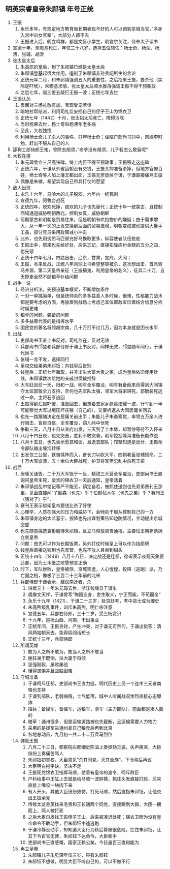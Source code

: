 ## 明英宗睿皇帝朱祁镇 年号正统

1. 王振
   1. 永乐末年，有规定地方教育局长期表现不好的人可以调到京城当官，”净身入宫中训女官辈“，大部分人都不去
   2. 王振进入后，鹤立鸡群，都是文盲小学生，明宣宗关注，侍奉太子读书
2. 宣德十年，朱瞻基死亡，年仅三十八岁，选择五位辅佐：杨士奇、杨荣、杨溥、张辅、胡濙
3. 张太皇太后
   1. 朱高炽的皇后，到了朱祁镇已经是太皇太后
   2. 朱祁镇登基起很大作用，遏制了朱祁镇非孙贵妃所生的言论
   3. 正统元年二月，和朱祁镇强调五人的重要性，之后招来王振，要杀他（实际是吓唬），朱瞻基求情，张太皇太后顺水推舟强调王振不得干预朝政
   4. 之后七年，隔三差五敲打王振一波；正统七年去世
4. 王振认怂
   1. 表面对三杨礼敬有加，表现受宠若惊
   2. 暗地拉帮结派，利用司礼监安插自己的侄子王山为锦衣卫
   3. 正统七年（1442）十月，张太祖太后死亡，障碍消除
   4. 当时杨荣去世，杨士奇和杨溥年老多病
   5. 至此，大权独揽
   6. 利用杨士奇儿子杀人的事件，打垮杨士奇；诬陷户部尚书刘中，祭酒李时勉，赶出不服从自己的人
5. 舔狗工部侍郎王祐，曾除去胡须，”老爷没有胡须，儿子我怎么敢留呢“
6. 大权在握
   1. 朱元璋曾立三尺高铁碑，铸上内臣不得干预政事；王振移走这座碑
   2. 正统六年，于谦从外省回朝没有交钱，王振关押准备杀掉，但地方官僚百姓，杨士奇等人加上藩王都出面，王振无奈放掉于谦，于谦直接痛骂王振
   3. 偶像是朱棣，希望实现自己带兵打仗的愿望
7. 敌人出现
   1. 永乐十六年，马哈木的儿子脱欢，六年内一统瓦剌
   2. 宣德九年，阿鲁台战死
   3. 正统四年，脱欢死掉，脱欢的儿子也先替代；正统十年一统蒙古，且控制西域通道威胁明朝西北，控制女真，威胁朝鲜
   4. 前期蒙古和明朝是贸易往来，但是明朝有哄抬物价的嫌疑；由于需求增大，从一年一次的上贡交换到后面的贸易激增，明朝变成被动提供大量手工品，部分官员采用政策减小冲击
   5. 此外，也先用劣质马匹冒充好马换取更多，纵容使者队伍抢劫
   6. 王振出手，原来也先给好处，后来忘记，直接扣除应付金额的五分之四，也先怒
   7. 正统十四年七月，四路出击，辽东，甘肃，宣府，大同；
   8. 王振，本来反战，正统八年刘球上书希望整顿被杀，这次想出击，首派驸马井源，第二天皇帝亲征（王振搞鬼，利用皇帝的名义），征兵二十万，五天即走全然不顾粮草补给问题
8. 战争一说
   1. 经济分析法，先预设基本框架，不断增加条件
   2. 一对一单挑简单，但是统帅真的多多益善人多时候，很难，性格能力战术都是要考虑的方面，再放置到战场上考虑己军位置敌军位置结合信息分析时候更难
   3. 粮草的问题，装备的问题
   4. 多多益善代表的是指挥水平
   5. 国民党的著名将领胡宗南，几十万打不过几万，因为本身就是团长水平
9. 出战
   1. 吏部尚书王直上书反对，司礼监在，反对无效
   2. 兵部尚书邝埜和兵部侍郎于谦上书反对，同样无效，邝埜随军同行，于谦代尚书
   3. 张辅一言不发，选择同行
   4. 皇权交给弟弟朱祁钰；向钱皇后告别
   5. 钱皇后：正统七年赢取，并非出生大富大贵之家，成为皇后依旧使用针线，朱祁镇数次给她的亲戚封侯被推辞
   6. 大军赶到前一天，阳和一战，明军全军覆没，明军有备而来而得到大同镇守太监郭敬全力支持，奈何也先军队太强，领军大将宋瑛死，郭敬装死逃过一命，主将石亨逃回
   7. 王振得到汇报吓傻，准备回去，但想着去家乡蔚县炫耀一波，行军到一半可能察觉大军过境压坏庄稼（自己的），又要折返从大同居庸关回去
   8. 也先一路跟随决定在居庸关前出手；朱能儿子朱勇察觉，率领五万余人进行阻击，盲目自信，全军覆没，鹞儿岭中伏死
   9. 争取三天，八月十日从宣府出发，三天到了土木堡，却暂停等待不入怀来
   10. 八月十四日夜，也先突击，胜利不敢突袭，明军挖掘壕沟准备长期作战
   11. 八月十五日，也先表示愿意和谈，且退去部队；邝埜知道是诡计，王振命令部队越出壕沟转移
   12. 出发仅三公里，铁骑揉阵而入，奋长刀以砍大军，四朝老臣张辅殒命，二十万大军崩溃，五十余位大臣战死，护卫将军樊忠乱中杀死王振
10. 战后
    1. 居庸关通告，二十万大军毁于一旦，精锐三大营全军覆没，吏部尚书王直询问皇帝生死，梁贵的锦衣卫一天后通知，皇帝活着
    2. 朱祁镇战乱中铭记尊严不能丢，镇定自若，被抓住送到也先弟弟赛刊王那里，见面直接问”子额森（也先）乎？伯颜帖木尔（也先之弟）乎？赛刊王（猜对了）乎“，
    3. 赛刊王表示绑架皇帝要钱比杀了好使
    4. 心理学，人质在强大的压力和威胁下，会倾向于服从控制自己的一方
    5. 朱祁镇身边的太监喜宁，投降也先出谋划策告知边防情况，主动提出京城空虚
    6. 也先随意挑选袁彬服侍朱祁镇，且立马释放梁贵通报，主要怕王朝撕票拥立新皇帝
    7. 问题：首先可以作为长期饭票，另外打仗时候皇上可以作为挡箭牌
    8. 钱皇后直接送钱到也先军营，也先不放人且尝到甜头
    9. 正统十四年（1449）八月十八日，决定战还是迁都，徐珵表示夜观天象要迁都，因为土木堡之败曾预言正确
    10. 时下，军队惨败，皇帝被俘，京城空虚，人心惶惶，投降（逃跑）派，乃亡国之相，像极了三百二十三年前的北宋
    11. 兵部侍郎于谦表示，建议南迁者，杀
        1. 洪武三十一年朱元璋去世，浙江钱塘县于谦生
        2. 偶像文天祥，于谦曾写”殉国忘身，舍生取义，宁正而毙，不苟而全“
        3. 永乐十九年（1421），于谦二十三岁，赴京赶考，考中进士成为御史
        4. 朱高煦叛乱事件，训斥朱高煦，明仁宗注意
        5. 宣德五年，兵部右侍郎，三十二岁，受三杨赏识
        6. 十九年，巡抚山西、河南，干出事业
        7. 正统年间，王振贪财，产生冲突，对于谦无可奈何，于谦出狱答：清风两袖朝天去，免得闾阎话短长
        8. 正统十三年，兵部侍郎
    12. 所谓英雄
        1. 敢为人之所不敢为，敢当人之所不敢当
        2. 挽狂澜于既倒，扶大厦于将倾
        3. 坚强刚毅，屡败屡战
        4. 懂得畏惧并且战胜困难
    13. 守城准备
        1. 于谦呵斥迁都，吏部尚书王直力挺，明代历史上另一个连中三元者商辂也支持
        2. 于谦到部队，老弱病残，士气低落，城中人听闻战况惨烈直接心态爆炸
        3. 招兵：备操军，备倭军，运粮军，浙军（主力部队），前面都是凑人数的
        4. 粮草：通州很多，但是运输道路被也先截断，且运输需要人力物力
        5. 采用的是援军进通州拿自己粮食后再到北京
        6. 各地总动员，九月初一共二十二万兵马到位
    14. 弹劾王振
        1. 八月二十三日，都察院右都御史陈溢上奏弹劾王振，失声痛哭，大臣纷纷上奏痛苦骂人
        2. 朱祁钰初掌权，大臣意见”杀其同党，灭其全族“，下令稍后再议
        3. 大臣明白拖字诀，坚决不走
        4. 王振死党锦衣卫指挥马顺，仗着有皇帝的谕令，呵斥群臣
        5. 户科给事中王竑上去就是给马顺一波胖揍，抓住头发直接打脸，后来直接上嘴咬一块肉下来
        6. 有人开头，其他大臣纷纷效仿，打死马顺，然后直指朱祁钰，让他交出王振余党
        7. 侍候太监金英找来毛贵和王长随两个同党，直接踢到大殿，大臣一拥而上，两人被打死
        8. 之后大臣自发找王振侄子王山，后来被凌迟处死；锦衣卫因为没有皇帝命令不敢动手，但朱祁钰中途逃跑
        9. 于谦冷静没动手，却知道大臣行为秋后算账很危险，拦住朱祁钰，让其下令百官无罪，朱祁钰下达命令，大臣收手
        10. 吏部尚书王直感慨，国家正赖公矣，今日虽百王直何能为
    15. 再立皇帝
        1. 朱祁镇儿子朱见深年仅三岁，只有朱祁钰
        2. 朱祁钰不想做，明显大臣不听自己的，可以不做不行